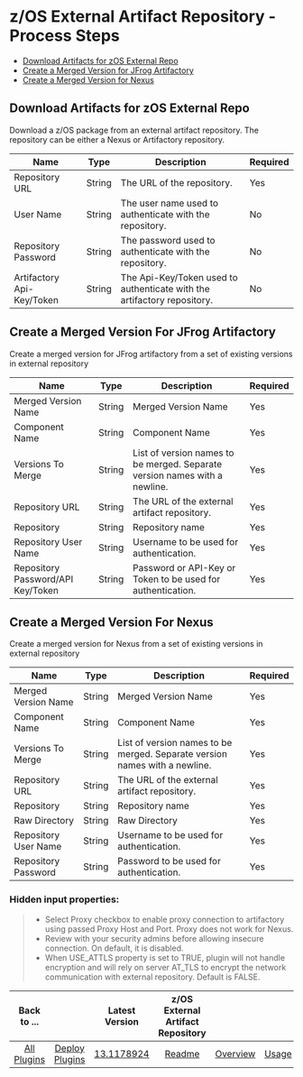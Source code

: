 # z/OS External Artifact Repository - Process Steps

* [Download Artifacts for zOS External Repo](#download-artifacts-for-zos-external-repo)
* [Create a Merged Version for JFrog Artifactory](#create-a-merged-version-for-jfrog-artifactory)
* [Create a Merged Version for Nexus](#create-a-merged-version-for-nexus)

## Download Artifacts for zOS External Repo

Download a z/OS package from an external artifact repository. The repository can be either a Nexus or Artifactory repository.

| Name                      | Type   | Description                                                             | Required |
|---------------------------|--------|-------------------------------------------------------------------------|----------|
| Repository URL            | String | The URL of the repository.                                              | Yes      |
| User Name                 | String | The user name used to authenticate with the repository.                 | No       |
| Repository Password       | String | The password used to authenticate with the repository.                  | No       |
| Artifactory Api-Key/Token | String | The Api-Key/Token used to authenticate with the artifactory repository. | No       |


## Create a Merged Version For JFrog Artifactory

Create a merged version for JFrog artifactory from a set of existing versions in external repository

| Name                              | Type   | Description                                                                | Required |
|-----------------------------------|--------|----------------------------------------------------------------------------|----------|
| Merged Version Name               | String | Merged Version Name                                                        | Yes      |
| Component Name                    | String | Component Name                                                             | Yes      |
| Versions To Merge                 | String | List of version names to be merged. Separate version names with a newline. | Yes      |
| Repository URL                    | String | The URL of the external artifact repository.                               | Yes      |
| Repository                        | String | Repository name                                                            | Yes      |
| Repository User Name              | String | Username to be used for authentication.                                    | Yes      |
| Repository Password/API Key/Token | String | Password or API-Key or Token to be used for authentication.                | Yes      |

## Create a Merged Version For Nexus

Create a merged version for Nexus from a set of existing versions in external repository

| Name                 | Type   | Description                                                                | Required |
|----------------------|--------|----------------------------------------------------------------------------|----------|
| Merged Version Name  | String | Merged Version Name                                                        | Yes      |
| Component Name       | String | Component Name                                                             | Yes      |
| Versions To Merge    | String | List of version names to be merged. Separate version names with a newline. | Yes      |
| Repository URL       | String | The URL of the external artifact repository.                               | Yes      |
| Repository           | String | Repository name                                                            | Yes      |
| Raw Directory        | String | Raw Directory                                                              | Yes      |
| Repository User Name | String | Username to be used for authentication.                                    | Yes      |
| Repository Password  | String | Password to be used for authentication.                                    | Yes      |

### Hidden input properties:

> * Select Proxy checkbox to enable proxy connection to artifactory using passed Proxy Host and Port. Proxy does not work for Nexus.
> * Review with your security admins before allowing insecure connection. On default, it is disabled.
> * When USE_ATTLS property is set to TRUE, plugin will not handle encryption and will rely on server AT_TLS to encrypt the network communication with external repository. Default is FALSE.

|          Back to ...          |                                |                                                                       Latest Version                                                                        | z/OS External Artifact Repository |                         |                   |                           |
|:-----------------------------:|:------------------------------:|:-----------------------------------------------------------------------------------------------------------------------------------------------------------:|:---------------------------------:|:-----------------------:|:-----------------:|:-------------------------:|
| [All Plugins](../../index.md) | [Deploy Plugins](../README.md) | [13.1178924](https://raw.githubusercontent.com/UrbanCode/IBM-UCD-PLUGINS/main/files/zOS-external-artifact-download/devops-deploy-ExtArtRepo-13.1178924.zip) |        [Readme](README.md)        | [Overview](overview.md) | [Usage](usage.md) | [Downloads](downloads.md) |
